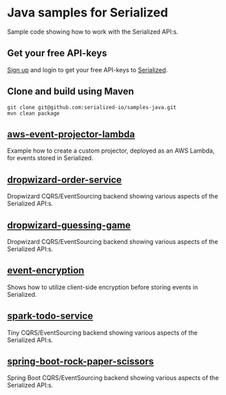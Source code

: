 # Java samples for Serialized

Sample code showing how to work with the Serialized API:s. 

## Get your free API-keys

[Sign up](https://serialized.io/) and login to get your free API-keys to [Serialized](https://serialized.io).

## Clone and build using Maven

```
git clone git@github.com:serialized-io/samples-java.git
mvn clean package
```

## [aws-event-projector-lambda](https://github.com/serialized-io/samples-java/tree/main/aws-event-projector-lambda)

Example how to create a custom projector, deployed as an AWS Lambda, for events stored in Serialized.

## [dropwizard-order-service](https://github.com/serialized-io/samples-java/tree/main/dropwizard-order-service)

Dropwizard CQRS/EventSourcing backend showing various aspects of the Serialized API:s.

## [dropwizard-guessing-game](https://github.com/serialized-io/samples-java/tree/main/dropwizard-guessing-game)

Dropwizard CQRS/EventSourcing backend showing various aspects of the Serialized API:s.

## [event-encryption](https://github.com/serialized-io/samples-java/tree/main/event-encryption)

Shows how to utilize client-side encryption before storing events in Serialized.

## [spark-todo-service](https://github.com/serialized-io/samples-java/tree/main/spark-todo-service)

Tiny CQRS/EventSourcing backend showing various aspects of the Serialized API:s.

## [spring-boot-rock-paper-scissors](https://github.com/serialized-io/samples-java/tree/main/spring-boot-rock-paper-scissors)

Spring Boot CQRS/EventSourcing backend showing various aspects of the Serialized API:s.

